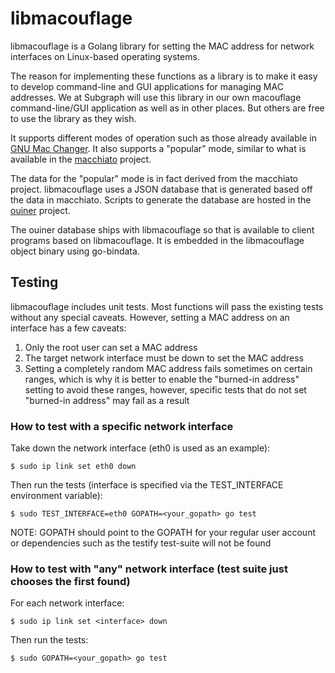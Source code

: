 # libmacouflage

libmacouflage is a Golang library for setting the MAC address for network
interfaces on Linux-based operating systems.

The reason for implementing these functions as a library is to make it easy
to develop command-line and GUI applications for managing MAC addresses.
We at Subgraph will use this library in our own macouflage command-line/GUI
application as well as in other places. But others are free to use the library
as they wish.

It supports different modes of operation such as those already available in
[GNU Mac Changer](https://github.com/alobbs/macchanger). It also supports a
"popular" mode, similar to what is available in the
[macchiato](https://github.com/EtiennePerot/macchiato) project.

The data for the "popular" mode is in fact derived from the macchiato project.
libmacouflage uses a JSON database that is generated based off the data in
macchiato. Scripts to generate the database are hosted in the
[ouiner](https://github.com/mckinney-subgraph/ouiner) project.

The ouiner database ships with libmacouflage so that is available to client
programs based on libmacouflage. It is embedded in the libmacouflage object
binary using go-bindata.

## Testing

libmacouflage includes unit tests. Most functions will pass the existing tests
without any special caveats. However, setting a MAC address on an interface has
a few caveats:

1. Only the root user can set a MAC address
2. The target network interface must be down to set the MAC address
3. Setting a completely random MAC address fails sometimes on certain ranges,
which is why it is better to enable the "burned-in address" setting to avoid
these ranges, however, specific tests that do not set "burned-in address" may
fail as a result

### How to test with a specific network interface

Take down the network interface (eth0 is used as an example):
```
$ sudo ip link set eth0 down
```

Then run the tests (interface is specified via the TEST_INTERFACE environment
variable):
```
$ sudo TEST_INTERFACE=eth0 GOPATH=<your_gopath> go test
```

NOTE: GOPATH should point to the GOPATH for your regular user account or
dependencies such as the testify test-suite will not be found

### How to test with "any" network interface (test suite just chooses the first found)

For each network interface:
```
$ sudo ip link set <interface> down
```

Then run the tests:
```
$ sudo GOPATH=<your_gopath> go test
```


